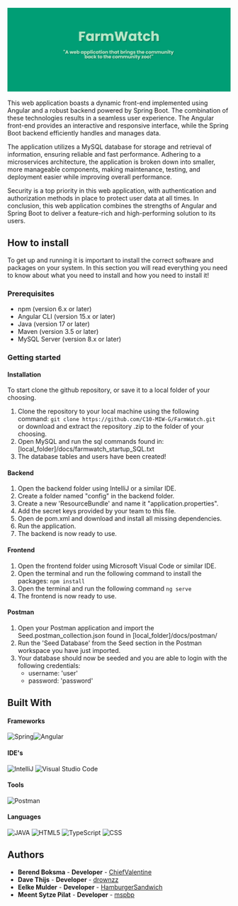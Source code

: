 
![FarmWatch](https://github.com/C10-MIW-G/FarmWatch/blob/main/Docs/farmwatchbanner.png)

This web application boasts a dynamic front-end implemented using Angular and a robust backend powered by Spring Boot. The combination of these technologies results in a seamless user experience. The Angular front-end provides an interactive and responsive interface, while the Spring Boot backend efficiently handles and manages data.

The application utilizes a MySQL database for storage and retrieval of information, ensuring reliable and fast performance. Adhering to a microservices architecture, the application is broken down into smaller, more manageable components, making maintenance, testing, and deployment easier while improving overall performance.

Security is a top priority in this web application, with authentication and authorization methods in place to protect user data at all times. In conclusion, this web application combines the strengths of Angular and Spring Boot to deliver a feature-rich and high-performing solution to its users.

## How to install

To get up and running it is important to install the correct software and packages on your system. In this section you will read everything you need to know about what you need to install and how you need to install it!

### Prerequisites
-   npm (version 6.x or later)
-   Angular CLI (version 15.x or later)
-   Java (version 17 or later)
-   Maven (version 3.5 or later)
-   MySQL Server (version 8.x or later)

### Getting started
#### Installation
To start clone the github repository, or save it to a local folder of your choosing.
1. Clone the repository to your local machine using the following command:
`git clone https://github.com/C10-MIW-G/FarmWatch.git`  
or  download and extract the repository .zip to the folder of your choosing.
2. Open MySQL and run the sql commands found in: [local_folder]/docs/farmwatch_startup_SQL.txt
3. The database tables and users have been created!

#### Backend
1. Open the backend folder using IntelliJ or a similar IDE. 
2. Create a folder named "config" in the backend folder.
3. Create a new 'ResourceBundle' and name it "application.properties".
4. Add the secret keys provided by your team to this file. 
5. Open de pom.xml and download and install all missing dependencies.
6. Run the application.
7. The backend is now ready to use. 

#### Frontend
1.  Open the frontend folder using Microsoft Visual Code or similar IDE.
2.  Open the terminal and run the following command to install the packages:
`npm install`
3.  Open the terminal and run the following command
`ng serve`
4. The frontend is now ready to use.

#### Postman
1. Open your Postman application and import the Seed.postman_collection.json found in [local_folder]/docs/postman/
2. Run the 'Seed Database' from the Seed section in the Postman workspace you have just imported.
3. Your database should now be seeded and you are able to login with the following credentials:
	- username: 		'user'
	- password: 		'password'

## Built With 
#### Frameworks
![Spring](https://img.shields.io/badge/Spring_Boot-F2F4F9?style=for-the-badge&logo=spring-boot)![Angular](https://img.shields.io/badge/angular-%23DD0031.svg?style=for-the-badge&logo=angular&logoColor=white)
 #### IDE's
![IntelliJ](https://img.shields.io/badge/IntelliJ_IDEA-000000.svg?style=for-the-badge&logo=intellij-idea&logoColor=white) ![Visual Studio Code](https://img.shields.io/badge/Visual_Studio_Code-0078D4?style=for-the-badge&logo=visual%20studio%20code&logoColor=white)
#### Tools
![Postman](https://img.shields.io/badge/Postman-FF6C37?style=for-the-badge&logo=postman&logoColor=white)
#### Languages
![JAVA](https://img.shields.io/badge/java-%23ED8B00.svg?style=for-the-badge&logo=java&logoColor=white) ![HTML5](https://img.shields.io/badge/html5-%23E34F26.svg?style=for-the-badge&logo=html5&logoColor=white) ![TypeScript](https://img.shields.io/badge/typescript-%23007ACC.svg?style=for-the-badge&logo=typescript&logoColor=white) ![CSS](https://img.shields.io/badge/CSS3-1572B6?style=for-the-badge&logo=css3&logoColor=white)


## Authors

- **Berend Boksma** - **Developer** - [ChiefValentine](https://github.com/chiefvalentine)
- **Dave Thijs** - **Developer** - [drownzz](https://github.com/drownzz)
- **Eelke Mulder** - **Developer** - [HamburgerSandwich](https://github.com/HamburgerSandwich)
- **Meent Sytze Pilat** - **Developer** - [mspbp](https://github.com/mspbp)
